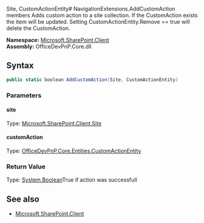 Site, CustomActionEntity# NavigationExtensions.AddCustomAction members
Adds custom action to a site collection. If the CustomAction exists the item will be updated.
            Setting CustomActionEntity.Remove == true will delete the CustomAction.  

**Namespace:** [Microsoft.SharePoint.Client](Microsoft.SharePoint.Client.md)  
**Assembly:** OfficeDevPnP.Core.dll  
## Syntax
```C#
public static boolean AddCustomAction(Site, CustomActionEntity)
```
### Parameters
#### site
Type: [Microsoft.SharePoint.Client.Site](Microsoft.SharePoint.Client.Site.md) 
#### 
#### customAction
Type: [OfficeDevPnP.Core.Entities.CustomActionEntity](OfficeDevPnP.Core.Entities.CustomActionEntity.md) 
#### 
### Return Value
Type: [System.Boolean](System.Boolean.md)True if action was successfull
## See also
- [Microsoft.SharePoint.Client](Microsoft.SharePoint.Client.md)
